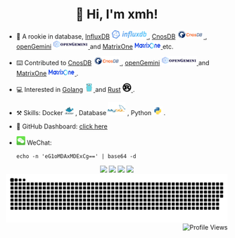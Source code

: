 <h1 align=center>👋 Hi, I'm xmh! </h1>

<div style="position: relative;">
  
- 🤖 A rookie in database, [InfluxDB](https://github.com/influxdata/influxdb) <a href="https://www.influxdata.com" target="_blank" rel="noreferrer"> <img src="https://github.com/xmh1011/xmh1011/blob/main/icon/influxdb.png" width="80" height="20"/> </a> , [CnosDB](https://github.com/cnosdb/cnosdb) <a href="https://www.cnosdb.com" target="_blank" rel="noreferrer"> <img src="https://github.com/xmh1011/xmh1011/blob/main/icon/cnosdb.png" width="60" height="20"/> </a> , [openGemini](https://github.com/openGemini/openGemini) <a href="http://opengemini.org" target="_blank" rel="noreferrer"> <img src="https://github.com/xmh1011/xmh1011/blob/main/icon/opengemini.png" width="80" height="20"/> </a> and [MatrixOne](https://github.com/matrixorigin/matrixone) <a href="https://www.matrixorigin.io/" target="_blank" rel="noreferrer"> <img src="https://github.com/xmh1011/xmh1011/blob/main/icon/matrixone.png" width="60" height="15"/> </a>  etc.
- ⌨️ Contributed to [CnosDB](https://github.com/cnosdb/cnosdb) <a href="https://www.cnosdb.com" target="_blank" rel="noreferrer"> <img src="https://github.com/xmh1011/xmh1011/blob/main/icon/cnosdb.png" width="60" height="20"/> </a> , [openGemini](https://github.com/openGemini/openGemini) <a href="http://opengemini.org" target="_blank" rel="noreferrer"> <img src="https://github.com/xmh1011/xmh1011/blob/main/icon/opengemini.png" width="80" height="20"/> </a> and [MatrixOne](https://github.com/matrixorigin/matrixone) <a href="https://www.matrixorigin.io/" target="_blank" rel="noreferrer"> <img src="https://github.com/xmh1011/xmh1011/blob/main/icon/matrixone.png" width="60" height="15"/> </a>.
- 💻 Interested in [Golang](https://www.golang.org) <a href="https://www.golang.org" target="_blank" rel="noreferrer"> <img src="https://raw.githubusercontent.com/devicons/devicon/master/icons/go/go-original.svg" alt="go" width="20" height="20"/> </a> and [Rust](https://www.rust-lang.org) <a href="https://www.rust-lang.org" target="_blank" rel="noreferrer"> <img src="https://raw.githubusercontent.com/devicons/devicon/master/icons/rust/rust-plain.svg" alt="rust" width="20" height="20"/> </a>.
- ⚒️ Skills: Docker <img src="https://raw.githubusercontent.com/devicons/devicon/master/icons/docker/docker-original-wordmark.svg" alt="docker" width="20" height="20"/> , Database  <img src="https://raw.githubusercontent.com/devicons/devicon/master/icons/mysql/mysql-original-wordmark.svg" width="40" height="30"/> , Python <img src="https://raw.githubusercontent.com/devicons/devicon/master/icons/python/python-original.svg" alt="python" width="20" height="20"/> .
- 📸 GitHub Dashboard: [click here](https://ossinsight-lite-i5lzrxcw0-xmh1011s-projects.vercel.app)

- <img src="https://github.com/xmh1011/xmh1011/blob/main/icon/wechat.png" width="20" height="20"/> WeChat:
  
  ```shell
  echo -n 'eG1oMDAxMDExCg==' | base64 -d
  ```

<div align="center">
  <span>  </span>
  <img height="170px" src="https://github-readme-stats.vercel.app/api?username=xmh1011&include_all_commits=true&count_private=true&show_icons=true" />
  <span>  </span>
  <img height="170px" src="https://github-readme-stats.vercel.app/api/top-langs/?username=xmh1011&layout=compact&hide=mustache" />
  <span>  </span>
  <img height="170px" src="https://streak-stats.demolab.com?user=xmh1011&theme=tokyonight-duo&border_radius=10&date_format=%5BY.%5Dn.j" />
  <span>  </span>
  <img height="170px" src="https://github-profile-trophy.vercel.app/?username=xmh1011&column=3&row=2&margin-w=15&margin-h=15&no-frame=true&no-bg=true" />
  <span>  </span>
</div>

<div align="center">
  <img src= "https://github.com/xmh1011/xmh1011/blob/output/github-contribution-grid-snake.svg" />
</div>

<div align="right">
  <img src="https://komarev.com/ghpvc/?username=xmh1011&color=brightgreen" alt="Profile Views" />
</div>
